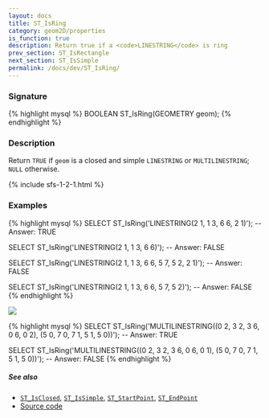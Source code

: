 ```yaml
---
layout: docs
title: ST_IsRing
category: geom2D/properties
is_function: true
description: Return true if a <code>LINESTRING</code> is ring
prev_section: ST_IsRectangle
next_section: ST_IsSimple
permalink: /docs/dev/ST_IsRing/
---
```


### Signature

{% highlight mysql %}
BOOLEAN ST_IsRing(GEOMETRY geom);
{% endhighlight %}

### Description

Return `TRUE` if `geom` is a closed and simple `LINESTRING` or
`MULTILINESTRING`; `NULL` otherwise.

{% include sfs-1-2-1.html %}

### Examples

{% highlight mysql %}
SELECT ST_IsRing('LINESTRING(2 1, 1 3, 6 6, 2 1)');
-- Answer: TRUE

SELECT ST_IsRing('LINESTRING(2 1, 1 3, 6 6)');
-- Answer: FALSE

SELECT ST_IsRing('LINESTRING(2 1, 1 3, 6 6, 5 7, 5 2, 2 1)');
-- Answer: FALSE

SELECT ST_IsRing('LINESTRING(2 1, 1 3, 6 6, 5 7, 5 2)');
-- Answer: FALSE
{% endhighlight %}

<img class="displayed" src="../ST_IsRing.png"/>

{% highlight mysql %}
SELECT ST_IsRing('MULTILINESTRING((0 2, 3 2, 3 6, 0 6, 0 2),
                                  (5 0, 7 0, 7 1, 5 1, 5 0))');
-- Answer: TRUE

SELECT ST_IsRing('MULTILINESTRING((0 2, 3 2, 3 6, 0 6, 0 1),
                                  (5 0, 7 0, 7 1, 5 1, 5 0))');
-- Answer: FALSE
{% endhighlight %}

##### See also

* [`ST_IsClosed`](../ST_IsClosed), [`ST_IsSimple`](../ST_IsSimple),
  [`ST_StartPoint`](../ST_StartPoint), [`ST_EndPoint`](../ST_EndPoint)
* <a href="https://github.com/orbisgis/h2gis/blob/master/h2gis-functions/src/main/java/org/h2gis/functions/spatial/properties/ST_IsRing.java" target="_blank">Source code</a>
